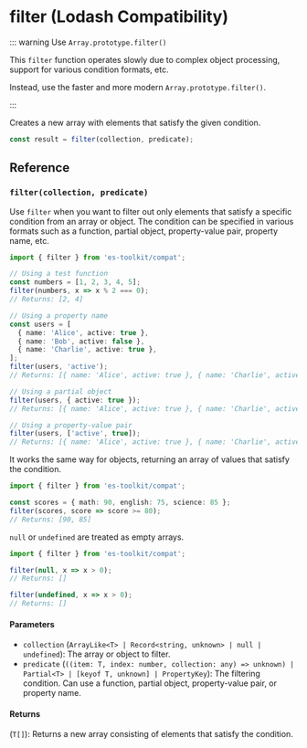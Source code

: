 # filter (Lodash Compatibility)

::: warning Use `Array.prototype.filter()`

This `filter` function operates slowly due to complex object processing, support for various condition formats, etc.

Instead, use the faster and more modern `Array.prototype.filter()`.

:::

Creates a new array with elements that satisfy the given condition.

```typescript
const result = filter(collection, predicate);
```

## Reference

### `filter(collection, predicate)`

Use `filter` when you want to filter out only elements that satisfy a specific condition from an array or object. The condition can be specified in various formats such as a function, partial object, property-value pair, property name, etc.

```typescript
import { filter } from 'es-toolkit/compat';

// Using a test function
const numbers = [1, 2, 3, 4, 5];
filter(numbers, x => x % 2 === 0);
// Returns: [2, 4]

// Using a property name
const users = [
  { name: 'Alice', active: true },
  { name: 'Bob', active: false },
  { name: 'Charlie', active: true },
];
filter(users, 'active');
// Returns: [{ name: 'Alice', active: true }, { name: 'Charlie', active: true }]

// Using a partial object
filter(users, { active: true });
// Returns: [{ name: 'Alice', active: true }, { name: 'Charlie', active: true }]

// Using a property-value pair
filter(users, ['active', true]);
// Returns: [{ name: 'Alice', active: true }, { name: 'Charlie', active: true }]
```

It works the same way for objects, returning an array of values that satisfy the condition.

```typescript
import { filter } from 'es-toolkit/compat';

const scores = { math: 90, english: 75, science: 85 };
filter(scores, score => score >= 80);
// Returns: [90, 85]
```

`null` or `undefined` are treated as empty arrays.

```typescript
import { filter } from 'es-toolkit/compat';

filter(null, x => x > 0);
// Returns: []

filter(undefined, x => x > 0);
// Returns: []
```

#### Parameters

- `collection` (`ArrayLike<T> | Record<string, unknown> | null | undefined`): The array or object to filter.
- `predicate` (`((item: T, index: number, collection: any) => unknown) | Partial<T> | [keyof T, unknown] | PropertyKey`): The filtering condition. Can use a function, partial object, property-value pair, or property name.

#### Returns

(`T[]`): Returns a new array consisting of elements that satisfy the condition.
